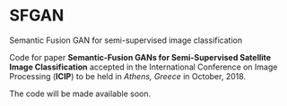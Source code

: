 # SFGAN
Semantic Fusion GAN for semi-supervised image classification

Code for paper **Semantic-Fusion GANs for Semi-Supervised Satellite Image Classification** accepted in the International Conference on Image Processing (**ICIP**) to be held in *Athens, Greece* in October, 2018.

The code will be made available soon.
